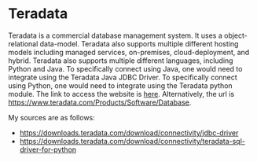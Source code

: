 # Teradata

Teradata is a commercial database management system.
It uses a object-relational data-model.
Teradata also supports multiple different hosting models including managed services, on-premises, cloud-deployment, and hybrid.
Teradata also supports multiple different languages, including Python and Java.
To specifically connect using Java, one would need to integrate using the Teradata Java JDBC Driver.
To specifically connect using Python, one would need to integrate using the Teradata python module.
The link to access the website is [here](https://www.teradata.com/Products/Software/Database). Alternatively, the url is https://www.teradata.com/Products/Software/Database.

My sources are as follows:
- https://downloads.teradata.com/download/connectivity/jdbc-driver
- https://downloads.teradata.com/download/connectivity/teradata-sql-driver-for-python
